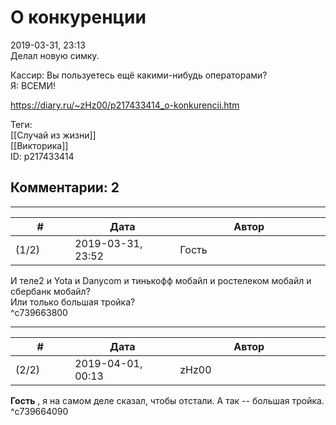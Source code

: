 О конкуренции
=============

  
2019-03-31, 23:13  
 Делал новую симку.   
   
 Кассир: Вы пользуетесь ещё какими-нибудь операторами?   
 Я: ВСЕМИ!   
  
<https://diary.ru/~zHz00/p217433414_o-konkurencii.htm>  
  
Теги:  
[[Случай из жизни]]  
[[Викторика]]  
ID: p217433414  


Комментарии: 2
--------------

  


---



|         #         |              Дата              |                     Автор                     |           ID           |
| --- | --- | --- | --- |
| (1/2) | 2019-03-31, 23:52 | Гость | c739663800 |

  
 И теле2 и Yota и Danycom и тинькофф мобайл и ростелеком мобайл и сбербанк мобайл?   
 Или только большая тройка?   
 ^c739663800

---



|         #         |              Дата              |                     Автор                     |           ID           |
| --- | --- | --- | --- |
| (2/2) | 2019-04-01, 00:13 | zHz00 | c739664090 |

  
  **Гость**  , я на самом деле сказал, чтобы отстали. А так -- большая тройка.   
 ^c739664090